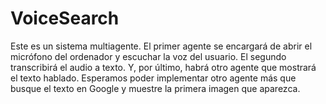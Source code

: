 # VoiceSearch
Este es un sistema multiagente. El primer agente se encargará de abrir el micrófono del ordenador y escuchar la voz del usuario. El segundo transcribirá el audio a texto. Y, por último, habrá otro agente que mostrará el texto hablado. Esperamos poder implementar otro agente más que busque el texto en Google y muestre la primera imagen que aparezca. 

